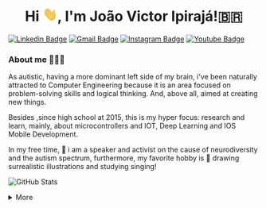 

<h1 align="center">Hi <img src="https://raw.githubusercontent.com/BrunoS3D/BrunoS3D/master/wave.gif" width="30px">, I'm João Victor Ipirajá!🇧🇷</h1>

[![Linkedin Badge](https://img.shields.io/badge/-LinkedIn-blue?style=flat-square&logo=Linkedin&logoColor=white&link=https://www.linkedin.com/in/anajuliabit/)](https://www.linkedin.com/in/jo%C3%A3o-victor-ipiraj%C3%A1-4450091bb/)
[![Gmail Badge](https://img.shields.io/badge/-Gmail-c14438?style=flat-square&logo=Gmail&logoColor=white&link=mailto:anajuliabit@gmail.com)](mailto:joaovictorpiraja@gmail.com)
[![Instagram Badge](https://img.shields.io/badge/-Instagram-FF8C1A?style=flat-square&logo=Instagram&logoColor=white&link=https://www.instagram.com/anajuliabit/)](https://www.instagram.com/joaoipiraja/)
[![Youtube Badge](https://img.shields.io/badge/YouTube-FF0000?style=flat-square&logo=youtube&logoColor=white)](https://www.youtube.com/channel/UC91ApSF7BGsnC2aGT5UfwoA)

<h3> About me 👨🏽‍💻 </h3>
<p> As autistic, having a more dominant left side of my brain, i've been naturally attracted to Computer Engineering because it is an area focused on problem-solving skills and logical thinking. And, above all, aimed at creating new things.</p> 
<p>Besides ,since high school at 2015, this is my hyper focus: research and learn, mainly, about microcontrollers and IOT, Deep Learning and IOS Mobile Development.</p>  
<p>In my free time, 🎤 i am a speaker and activist on the cause of neurodiversity and the autism spectrum, furthermore, my favorite hobby is 🎨 drawing surrealistic illustrations and studying singing!</p>

![GitHub Stats](https://github-readme-stats.anuraghazra1.vercel.app/api?username=joaoipiraja&show_icons=true&hide_border=true)

<details>
  <summary> More </summary>
  <img src="https://github-readme-stats.vercel.app/api/top-langs/?username=joaoipiraja&layout=compact&bg_color=ffffff&text_color=333333">
</details>
<br/>
